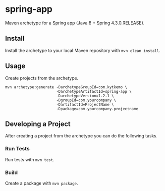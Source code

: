 spring-app
==========

Maven archetype for a Spring app (Java 8 + Spring 4.3.0.RELEASE).

## Install

Install the archetype to your local Maven repository with `mvn clean install`.

## Usage

Create projects from the archetype.

    mvn archetype:generate -DarchetypeGroupId=com.kytkemo \
                           -DarchetypeArtifactId=spring-app \
                           -DarchetypeVersion=1.2.1 \
                           -DgroupId=com.yourcompany \
                           -DartifactId=ProjectName \
                           -Dpackage=com.yourcompany.projectname

## Developing a Project

After creating a project from the archetype you can do the following tasks.

### Run Tests

Run tests with `mvn test`.

### Build

Create a package with `mvn package`.

